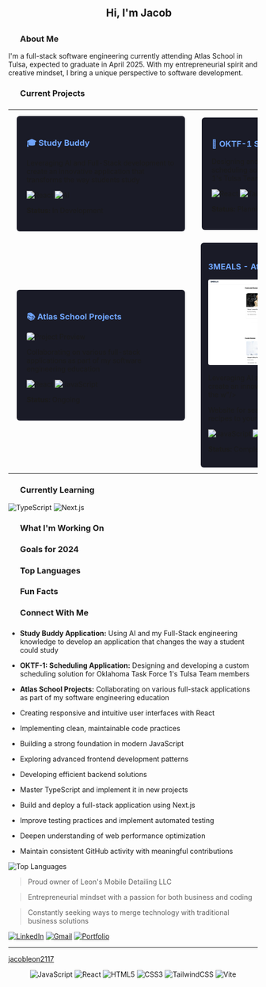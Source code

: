 <div id="toc" class="header-name">
<ul align="center" style="list-style: none">
<summary>
<h2> Hi, I'm Jacob <h2>
</summary>
</ul>
</div>
</div>

<div id="toc" class="about-section">
<ul align="left" style="list-style: none">
<summary>
<h3> About Me </h3>
</summary>
</ul>
</div>
<div>
<p>
I'm a full-stack software engineering currently attending Atlas School in Tulsa,
expected to graduate in April 2025. With my entrepreneurial spirit and creative 
mindset, I bring a unique perspective to software development.
</p>
</div>

<div id="toc" class="current-projects-section">
<ul align="left" style="list-style: none">
<summary>
<h3> Current Projects <h3>
</summary>
</ul>
</div>
<div align="center" class="projects">
<table>
    <tr>
      <td>
        <div style="background: #1a1b27; padding: 20px; border-radius: 6px; margin: 10px; min-width: 300px;">
          <h3 style="color: #70a5fd;">🎓 Study Buddy</h3>
          <p>
          Leveraging AI and Full-Stack development to create an innovative application that transforms the way students study
          </p>
          <p>
            <img src="https://img.shields.io/badge/React-20232A?style=for-the-badge&logo=react&logoColor=61DAFB" alt="React" height="25"/>
            <img src="https://img.shields.io/badge/AI-FF6B6B?style=for-the-badge&logo=openai&logoColor=white" alt="AI" height="25"/>
          </p>
          <p><strong>Status:</strong> In Development</p>
        </div>
      </td>
      <td>
        <div style="background: #1a1b27; padding: 20px; border-radius: 6px; margin: 10px; min-width: 300px;">
          <h3 style="color: #70a5fd;">🚨 OKTF-1 Scheduler</h3>
          <p>
          Designing and developing a custom scheduling solution for Oklahoma Task Force 1's Tulsa Team members
          </p>
          <p>
            <img src="https://img.shields.io/badge/React-20232A?style=for-the-badge&logo=react&logoColor=61DAFB" alt="React" height="25"/>
            <img src="https://img.shields.io/badge/Tailwind-38B2AC?style=for-the-badge&logo=tailwind-css&logoColor=white" alt="Tailwind" height="25"/>
          </p>
          <p><strong>Status:</strong> Planning Phase</p>
        </div>
      </td>
    </tr>
    <tr>
      <td>
        <div style="background: #1a1b27; padding: 20px; border-radius: 6px; margin: 10px; min-width: 300px;">
          <h3 style="color: #70a5fd;">📚 Atlas School Projects</h3>
          <img src="/api/placeholder/600/200" alt="Project Preview" style="border-radius: 4px;"/>
          <p>
          Collaborating on various full-stack applications as part of my software engineering education
          </p>
          <p>
            <img src="https://img.shields.io/badge/React-20232A?style=for-the-badge&logo=react&logoColor=61DAFB" alt="React" height="25"/>
            <img src="https://img.shields.io/badge/JavaScript-F7DF1E?style=for-the-badge&logo=javascript&logoColor=black" alt="JavaScript" height="25"/>
          </p>
          <p><strong>Status:</strong> Ongoing</p>
        </div>
      </td>
      <td>
        <div style="background: #1a1b27; padding: 15px; border-radius: 6px; margin: 8px; min-width: 250px;">
          <h3 style="color: #70a5fd; font-size: 16px">3MEALS - Atlas Hacksprint</h3>
          <img src="/public/images/homepage.png" alt="Project Preview" style="border-radius: 4px; max-width: 100%;"/>
          <p>Leveraging AI and Full-Stack development to create an innovative application that transforms the w"/>
          <p>Website for searchign recipes and adding recipes to your favritos page</p>
          <p>
            <img src="https://img.shields.io/badge/JavaScript-F7DF1E?style=for-the-badge&logo=javascript&logoColor=black" alt="JavaScript" height="28"/>
            <img src="https://img.shields.io/badge/CSS3-1572B6?style=for-the-badge&logo=css3&logoColor=white" alt="CSS3" height="28"/>
            <img src="https://img.shields.io/badge/API-FF6B6B?style=for-the-badge&logo=fastapi&logoColor=white" alt="API" height="25"/>
          </p>
          <p><strong>Status:</strong> Completed </p>
        </div>
      </td>
    </tr>
  </table>
</div>
</div>

<div id="toc" class="currently-learning-section">
<ul align="left" style="list-style: none">
<summary>
<h3> Currently Learning </h3>
</summary>
</ul>
</div>
<div class="learning-stack">
<img src="https://img.shields.io/badge/TypeScript-007ACC?style=for-the-badge&logo=typescript&logoColor=white" alt="TypeScript" height="28"/>
<img src="https://img.shields.io/badge/Next.js-000000?style=for-the-badge&logo=next.js&logoColor=white" alt="Next.js" height="28"/>
</div>
</div>

<div id="toc" class="working-on-section">
<ul align="left" style="list-style: none">
<summary>
<h3> What I'm Working On <h3>
</summary>
</ul>
</div>
</div>

<div id="toc" class="goals-section">
<ul align="left" style="list-style: none">
<summary>
<h3> Goals for 2024 <h3>
</summary>
</ul>
</div>
</div>

<div id="toc" class="top-languages-section">
<ul align="left" style="list-style: none">
<summary>
<h3> Top Languages <h3>
</summary>
</ul>
</div>
</div>

<div id="toc" class="fun-facts-section">
<ul align="left" style="list-style: none">
<summary>
<h3> Fun Facts <h3>
</summary>
</ul>
</div>
</div>

<div id="toc" class="Connect-section">
<ul align="left" style="list-style: none">
<summary>
<h3> Connect With Me <h3>
</summary>
</ul>
</div>
</div>

- **Study Buddy Application:** Using AI and my Full-Stack engineering knowledge to develop an application that changes the way a student could study
- **OKTF-1: Scheduling Application:** Designing and developing a custom scheduling solution for Oklahoma Task Force 1's Tulsa Team members
- **Atlas School Projects:** Collaborating on various full-stack applications as part of my software engineering education

- Creating responsive and intuitive user interfaces with React
- Implementing clean, maintainable code practices
- Building a strong foundation in modern JavaScript
- Exploring advanced frontend development patterns
- Developing efficient backend solutions

- Master TypeScript and implement it in new projects
- Build and deploy a full-stack application using Next.js
- Improve testing practices and implement automated testing
- Deepen understanding of web performance optimization
- Maintain consistent GitHub activity with meaningful contributions

![Top Languages](https://github-readme-stats.vercel.app/api/top-langs/?username=jacobleon2117&layout=compact&theme=radical)

> Proud owner of Leon's Mobile Detailing LLC

> Entrepreneurial mindset with a passion for both business and coding

> Constantly seeking ways to merge technology with traditional business solutions

[![LinkedIn](https://img.shields.io/badge/LinkedIn-0077B5?style=for-the-badge&logo=linkedin&logoColor=white)](https://www.linkedin.com/in/jacobleon02)
[![Gmail](https://img.shields.io/badge/Gmail-D14836?style=for-the-badge&logo=gmail&logoColor=white)](mailto:jacobleon2117@gmail.com)
[![Portfolio](https://img.shields.io/badge/Portfolio-000000?style=for-the-badge&logo=About.me&logoColor=white)](https://jacobleon.netlify.app/)

---

[jacobleon2117](https://github.com/jacobleon2117)

<div align="center">
  <p>
    <img src="https://img.shields.io/badge/JavaScript-F7DF1E?style=for-the-badge&logo=javascript&logoColor=black" alt="JavaScript" height="28"/>
    <img src="https://img.shields.io/badge/React-20232A?style=for-the-badge&logo=react&logoColor=61DAFB" alt="React" height="28"/>
    <img src="https://img.shields.io/badge/HTML5-E34F26?style=for-the-badge&logo=html5&logoColor=white" alt="HTML5" height="28"/>
    <img src="https://img.shields.io/badge/CSS3-1572B6?style=for-the-badge&logo=css3&logoColor=white" alt="CSS3" height="28"/>
    <img src="https://img.shields.io/badge/Tailwind_CSS-38B2AC?style=for-the-badge&logo=tailwind-css&logoColor=white" alt="TailwindCSS" height="28"/>
    <img src="https://img.shields.io/badge/Vite-646CFF?style=for-the-badge&logo=vite&logoColor=white" alt="Vite" height="28"/>
  </p>
</div>
